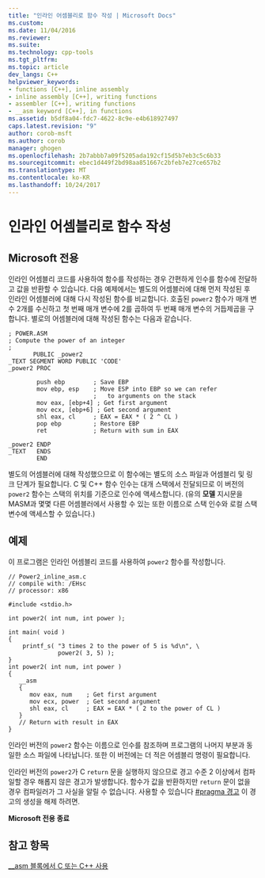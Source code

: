 ```yaml
---
title: "인라인 어셈블리로 함수 작성 | Microsoft Docs"
ms.custom: 
ms.date: 11/04/2016
ms.reviewer: 
ms.suite: 
ms.technology: cpp-tools
ms.tgt_pltfrm: 
ms.topic: article
dev_langs: C++
helpviewer_keywords:
- functions [C++], inline assembly
- inline assembly [C++], writing functions
- assembler [C++], writing functions
- __asm keyword [C++], in functions
ms.assetid: b5df8a04-fdc7-4622-8c9e-e4b618927497
caps.latest.revision: "9"
author: corob-msft
ms.author: corob
manager: ghogen
ms.openlocfilehash: 2b7abbb7a09f5205ada192cf15d5b7eb3c5c6b33
ms.sourcegitcommit: ebec1d449f2bd98aa851667c2bfeb7e27ce657b2
ms.translationtype: MT
ms.contentlocale: ko-KR
ms.lasthandoff: 10/24/2017
---
```

# <a name="writing-functions-with-inline-assembly"></a>인라인 어셈블리로 함수 작성
## <a name="microsoft-specific"></a>Microsoft 전용  
 인라인 어셈블리 코드를 사용하여 함수를 작성하는 경우 간편하게 인수를 함수에 전달하고 값을 반환할 수 있습니다. 다음 예제에서는 별도의 어셈블러에 대해 먼저 작성된 후 인라인 어셈블러에 대해 다시 작성된 함수를 비교합니다. 호출된 `power2` 함수가 매개 변수 2개를 수신하고 첫 번째 매개 변수에 2를 곱하여 두 번째 매개 변수의 거듭제곱을 구합니다. 별로의 어셈블러에 대해 작성된 함수는 다음과 같습니다.  
  
```  
; POWER.ASM  
; Compute the power of an integer  
;  
       PUBLIC _power2  
_TEXT SEGMENT WORD PUBLIC 'CODE'  
_power2 PROC  
  
        push ebp        ; Save EBP  
        mov ebp, esp    ; Move ESP into EBP so we can refer  
                        ;   to arguments on the stack  
        mov eax, [ebp+4] ; Get first argument  
        mov ecx, [ebp+6] ; Get second argument  
        shl eax, cl     ; EAX = EAX * ( 2 ^ CL )  
        pop ebp         ; Restore EBP  
        ret             ; Return with sum in EAX  
  
_power2 ENDP  
_TEXT   ENDS  
        END  
```  
  
 별도의 어셈블러에 대해 작성했으므로 이 함수에는 별도의 소스 파일과 어셈블리 및 링크 단계가 필요합니다. C 및 C++ 함수 인수는 대개 스택에서 전달되므로 이 버전의 `power2` 함수는 스택의 위치를 기준으로 인수에 액세스합니다. (유의 **모델** 지시문을 MASM과 몇몇 다른 어셈블러에서 사용할 수 있는 또한 이름으로 스택 인수와 로컬 스택 변수에 액세스할 수 있습니다.)  
  
## <a name="example"></a>예제  
 이 프로그램은 인라인 어셈블리 코드를 사용하여 `power2` 함수를 작성합니다.  
  
```  
// Power2_inline_asm.c  
// compile with: /EHsc  
// processor: x86  
  
#include <stdio.h>  
  
int power2( int num, int power );  
  
int main( void )  
{  
    printf_s( "3 times 2 to the power of 5 is %d\n", \  
              power2( 3, 5) );  
}  
int power2( int num, int power )  
{  
   __asm  
   {  
      mov eax, num    ; Get first argument  
      mov ecx, power  ; Get second argument  
      shl eax, cl     ; EAX = EAX * ( 2 to the power of CL )  
   }  
   // Return with result in EAX  
}  
```  
  
 인라인 버전의 `power2` 함수는 이름으로 인수를 참조하며 프로그램의 나머지 부분과 동일한 소스 파일에 나타납니다. 또한 이 버전에는 더 적은 어셈블리 명령이 필요합니다.  
  
 인라인 버전의 `power2`가 C `return` 문을 실행하지 않으므로 경고 수준 2 이상에서 컴파일할 경우 해롭지 않은 경고가 발생합니다. 함수가 값을 반환하지만 `return` 문이 없을 경우 컴파일러가 그 사실을 알릴 수 없습니다. 사용할 수 있습니다 [#pragma 경고](../../preprocessor/warning.md) 이 경고의 생성을 해제 하려면.  
  
 **Microsoft 전용 종료**  
  
## <a name="see-also"></a>참고 항목  
 [__asm 블록에서 C 또는 C++ 사용](../../assembler/inline/using-c-or-cpp-in-asm-blocks.md)